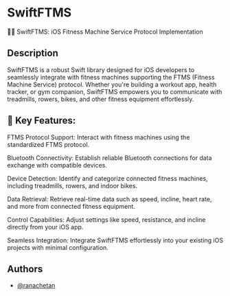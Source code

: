 
# SwiftFTMS
🏋️‍♀️ SwiftFTMS: iOS Fitness Machine Service Protocol Implementation
## Description
SwiftFTMS is a robust Swift library designed for iOS developers to seamlessly integrate with fitness machines supporting the FTMS (Fitness Machine Service) protocol. Whether you're building a workout app, health tracker, or gym companion, SwiftFTMS empowers you to communicate with treadmills, rowers, bikes, and other fitness equipment effortlessly.
## 🔗 Key Features:

FTMS Protocol Support: Interact with fitness machines using the standardized FTMS protocol.

Bluetooth Connectivity: Establish reliable Bluetooth connections for data exchange with compatible devices.

Device Detection: Identify and categorize connected fitness machines, including treadmills, rowers, and indoor bikes.

Data Retrieval: Retrieve real-time data such as speed, incline, heart rate, and more from connected fitness equipment.

Control Capabilities: Adjust settings like speed, resistance, and incline directly from your iOS app.

Seamless Integration: Integrate SwiftFTMS effortlessly into your existing iOS projects with minimal configuration.
## Authors

- [@ranachetan](https://github.com/ranachetan)


